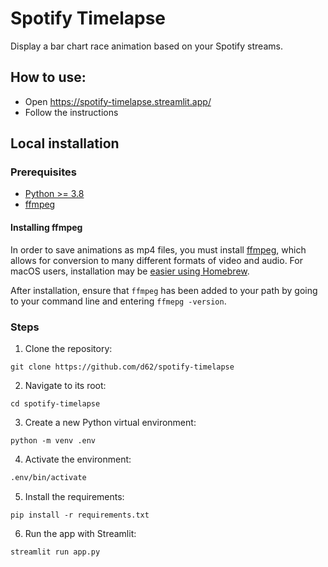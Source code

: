 # Spotify Timelapse

Display a bar chart race animation based on your Spotify streams.

## How to use:
* Open https://spotify-timelapse.streamlit.app/
* Follow the instructions

## Local installation

### Prerequisites

* [Python >= 3.8](https://www.python.org/)
* [ffmpeg](https://www.ffmpeg.org/download.html)

#### Installing ffmpeg

In order to save animations as mp4 files, you must install [ffmpeg](https://www.ffmpeg.org/download.html), which allows for conversion to many different formats of video and audio. For macOS users, installation may be [easier using Homebrew](https://trac.ffmpeg.org/wiki/CompilationGuide/macOS#ffmpegthroughHomebrew).

After installation, ensure that `ffmpeg` has been added to your path by going to your command line and entering `ffmepg -version`.

### Steps

1. Clone the repository:

```
git clone https://github.com/d62/spotify-timelapse
```

2. Navigate to its root:

```
cd spotify-timelapse
```

3. Create a new Python virtual environment:

```
python -m venv .env
```

4. Activate the environment:

```bash
.env/bin/activate
```

5. Install the requirements:

```
pip install -r requirements.txt
```

6. Run the app with Streamlit:

```
streamlit run app.py
```